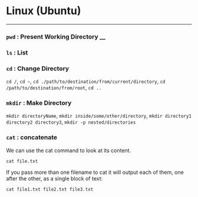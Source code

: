 # Linux (Ubuntu)
---

### `pwd` : Present Working Directory __
 
### `ls` : List

### `cd` : Change Directory

  `cd /`, `cd ~`, `cd ./path/to/destination/from/current/directory`, `cd /path/to/destination/from/root`, `cd ..`

### `mkdir` : Make Directory

  `mkdir directoryName`, `mkdir inside/some/other/directory`, `mkdir directory1 directory2 directory3`, `mkdir -p nested/directories`

### `cat` : concatenate

  We can use the cat command to look at its content.
  
  `cat file.txt` 
  
  If you pass more than one filename to cat it will output each of them, one after the other, as a single block of text:
  
  `cat file1.txt file2.txt file3.txt`

